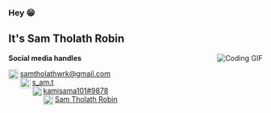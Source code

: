 ### Hey 😁
## It's Sam Tholath Robin

<img align="right" src="https://c.tenor.com/y2JXkY1pXkwAAAAM/cat-computer.gif" alt="Coding GIF">

<!--- Socials --->
<b>Social media handles</b>
<p>
<!--- Gmail --->
<a href="mailto:samtholathwrk@gmail.com">
  <img align="left" width="20px" alt="Sam's Gmail" src="https://img.icons8.com/color/48/000000/gmail-new.png" /> samtholathwrk@gmail.com
</a>
<br>

<!--- Instagram --->
<a href="https://www.instagram.com/s_am.t/">
  <img align="left" width="21px" alt="Sam's Instagram" src="https://img.icons8.com/fluent/48/000000/instagram-new.png" />
s_am.t</a>
<br>

<!--- Discord --->
<a href="https://discord.com/app">
  <img align="left" width="19px" alt="Sam's Server" src="https://img.icons8.com/color/48/000000/discord-logo.png" />
kamisama101#9878
</a>
<br>

<!--- Likedin --->
<a href="https://www.linkedin.com/in/sam-tholath-robin-686023222">
  <img align="left" width="20px" alt="Sam's LinkdeIN" src="https://img.icons8.com/color/48/000000/linkedin.png" />
Sam Tholath Robin
</a>
<br>

</p>
